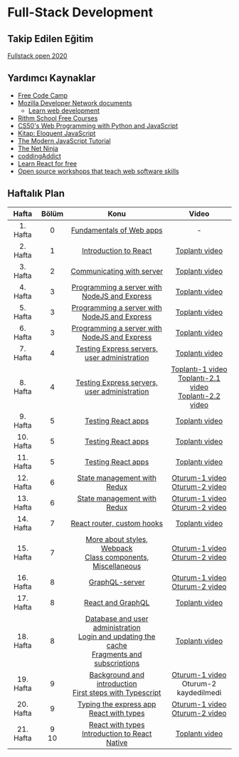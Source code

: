 # Full-Stack Development

## Takip Edilen Eğitim 

[Fullstack open 2020](https://fullstackopen.com/en/)

## Yardımcı Kaynaklar 

* [Free Code Camp](https://www.freecodecamp.org/)
* [Mozilla Developer Network documents](https://developer.mozilla.org/en-US/)
  * [Learn web development](https://developer.mozilla.org/en-US/docs/Learn)
* [Rithm School Free Courses](https://www.rithmschool.com/courses)
* [CS50's Web Programming with Python and JavaScript](https://cs50.harvard.edu/web/2018/)
* [Kitap: Eloquent JavaScript](https://eloquentjavascript.net/)
* [The Modern JavaScript Tutorial](https://javascript.info/)
* [The Net Ninja](https://www.youtube.com/channel/UCW5YeuERMmlnqo4oq8vwUpg)
* [coddingAddict](https://www.youtube.com/channel/UCMZFwxv5l-XtKi693qMJptA)
* [Learn React for free](https://scrimba.com/g/glearnreact)
* [Open source workshops that teach web software skills](https://nodeschool.io/)

## Haftalık Plan

| Hafta       | Bölüm  |Konu                                | Video                 |
| :---------: |:-------:|:---------------------------------:|:---------------------:|
| 1. Hafta    | 0       |[Fundamentals of Web apps](https://fullstackopen.com/en/part0) | -
| 2. Hafta    | 1       |[Introduction to React](https://fullstackopen.com/en/part1) | [Toplantı video](https://youtu.be/ke3k1TF7Fes)
| 3. Hafta    | 2       |[Communicating with server](https://fullstackopen.com/en/part2) | [Toplantı video](https://youtu.be/Zyka0c_kxO0)
| 4. Hafta    | 3       |[Programming a server with NodeJS and Express](https://fullstackopen.com/en/part3) | [Toplantı video](https://youtu.be/RM6uzk2KZuw)
| 5. Hafta    | 3       |[Programming a server with NodeJS and Express](https://fullstackopen.com/en/part3) | [Toplantı video](https://youtu.be/u3uiBjQyeFo)
| 6. Hafta    | 3       |[Programming a server with NodeJS and Express](https://fullstackopen.com/en/part3) | [Toplantı video](https://youtu.be/A9EGiCzvS20)
| 7. Hafta    | 4       |[Testing Express servers, user administration](https://fullstackopen.com/en/part4) | [Toplantı video](https://youtu.be/7Sqpz3E90Zw)
| 8. Hafta    | 4       |[Testing Express servers, user administration](https://fullstackopen.com/en/part4) | [Toplantı-1 video](https://youtu.be/tEdXACRVmzk)<br>[Toplantı-2.1 video](https://youtu.be/BRzo2pt4X5Y)<br>[Toplantı-2.2 video](https://youtu.be/m5klB3wk2Rg)
| 9. Hafta    | 5       |[Testing React apps](https://fullstackopen.com/en/part5)| [Toplantı video](https://youtu.be/ap7DKiKqNV4)
| 10. Hafta   | 5       |[Testing React apps](https://fullstackopen.com/en/part5)| [Toplantı video](https://youtu.be/ncXai43xKRk)
| 11. Hafta   | 5       |[Testing React apps](https://fullstackopen.com/en/part5)| [Toplantı video](https://youtu.be/yvubZxp5c90)
| 12. Hafta   | 6       |[State management with Redux](https://fullstackopen.com/en/part6)| [Oturum-1 video](https://youtu.be/g_OCihqqghs)<br>[Oturum-2 video](https://youtu.be/x7wFS8-5dpU)
| 13. Hafta   | 6       |[State management with Redux](https://fullstackopen.com/en/part6)| [Oturum-1 video](https://youtu.be/Q4tV7VAKDos)<br>[Oturum-2 video](https://youtu.be/79MO8NiwgDs)
| 14. Hafta   | 7       |[React router, custom hooks](https://fullstackopen.com/en/part7) | [Toplantı video](https://youtu.be/xNTIlq9IjP4)
| 15. Hafta   | 7       |[More about styles, Webpack<br>Class components, Miscellaneous](https://fullstackopen.com/en/part7) | [Oturum-1 video](https://youtu.be/cqRl8nXC0jE)<br>[Oturum-2 video](https://youtu.be/1LO63-dSfSI)
| 16. Hafta   | 8       |[GraphQL-server](https://fullstackopen.com/en/part8) | [Oturum-1 video](https://youtu.be/soCaDim4EFM)<br>[Oturum-2 video](https://youtu.be/CtqlLLE4LQg)
| 17. Hafta   | 8       |[React and GraphQL](https://fullstackopen.com/en/part8) | [Toplantı video](https://youtu.be/T8J09zSMS64)
| 18. Hafta   | 8       |[Database and user administration<br>Login and updating the cache<br>Fragments and subscriptions](https://fullstackopen.com/en/part8) | [Toplantı video](https://youtu.be/1MaQ3XHcLJw)
| 19. Hafta   | 9       |[Background and introduction<br>First steps with Typescript](https://fullstackopen.com/en/part9) | [Oturum-1 video](https://youtu.be/VfxjkQUFqCA)<br>Oturum-2 kaydedilmedi
| 20. Hafta   | 9       |[Typing the express app<br>React with types](https://fullstackopen.com/en/part9) | [Oturum-1 video](https://youtu.be/hFC7kQrJL70)<br>[Oturum-2 video](https://youtu.be/CXas8rdmWcs)
| 21. Hafta   | 9<br>10 |[React with types](https://fullstackopen.com/en/part9)<br>[Introduction to React Native](https://fullstackopen.com/en/part10) | [Toplantı video](https://youtu.be/TncizFJG4s8)
